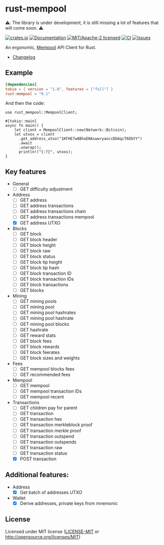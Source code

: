 # rust-mempool

⚠️: The library is under development, it is still missing a lot of features that will come soon. ⚠️

[![crates.io](https://img.shields.io/crates/v/rust-mempool.svg)](https://crates.io/crates/rust-mempool)
[![Documentation](https://docs.rs/rust-mempool/badge.svg)](https://docs.rs/rust-mempool)
[![MIT/Apache-2 licensed](https://img.shields.io/crates/l/rust-mempool.svg)](./LICENSE.txt)
[![CI](https://github.com/0xdavid7/rust-mempool/actions/workflows/ci.yml/badge.svg)](https://github.com/0xdavid7/rust-mempool/actions/workflows/ci.yml)
[![Issues](https://img.shields.io/github/issues/0xdavid7/rust-mempool)](https://img.shields.io/github/issues/0xdavid7/rust-mempool)

An ergonomic, [Mempool](https://mempool.space/) API Client for Rust.

- [Changelog](CHANGELOG.md)

## Example

```toml
[dependencies]
tokio = { version = "1.0", features = ["full"] }
rust-mempool = "0.1"
```

And then the code:

```rust,norun
use rust_mempool::MempoolClient;

#[tokio::main]
async fn main() {
    let client = MempoolClient::new(Network::Bitcoin);
    let utxos = client
      .get_address_utxo("1KFHE7w8BhaENAswwryaoccDb6qcT6DbYY")
      .await
      .unwrap();
      println!("{:?}", utxos);
}

```

## Key features

- General
  - [ ] GET difficulty adjustment
- Address
  - [ ] GET address
  - [ ] GET address transactions
  - [ ] GET address transactions chain
  - [ ] GET address transactions mempool
  - [x] GET address UTXO
- Blocks
  - [ ] GET block
  - [ ] GET block header
  - [ ] GET block height
  - [ ] GET block raw
  - [ ] GET block status
  - [ ] GET block tip height
  - [ ] GET block tip hash
  - [ ] GET block transaction ID
  - [ ] GET block transaction IDs
  - [ ] GET block transactions
  - [ ] GET blocks
- Mining
  - [ ] GET mining pools
  - [ ] GET mining pool
  - [ ] GET mining pool hashrates
  - [ ] GET mining pool hashrate
  - [ ] GET mining pool blocks
  - [ ] GET hashrate
  - [ ] GET reward stats
  - [ ] GET block fees
  - [ ] GET block rewards
  - [ ] GET block feerates
  - [ ] GET block sizes and weights
- Fees
  - [ ] GET mempool blocks fees
  - [ ] GET recommended fees
- Mempool
  - [ ] GET mempool
  - [ ] GET mempool transaction IDs
  - [ ] GET mempool recent
- Transactions
  - [ ] GET children pay for parent
  - [ ] GET transaction
  - [ ] GET transaction hex
  - [ ] GET transaction merkleblock proof
  - [ ] GET transaction merkle proof
  - [ ] GET transaction outspend
  - [ ] GET transaction outspends
  - [ ] GET transaction raw
  - [ ] GET transaction status
  - [x] POST transaction

## Additional features:
- Address
  - [x] Get batch of addresses UTXO
- Wallet
  - [x] Derive addresses, private keys from mnemonic

## License

Licensed under MIT license ([LICENSE-MIT](LICENSE-MIT) or <http://opensource.org/licenses/MIT>)
